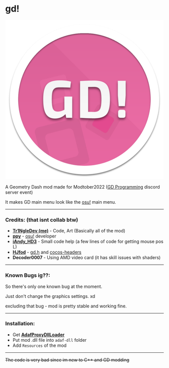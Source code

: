 # gd!
![](ResourcesLOL/osuMenu/gdlogo-uhd.png)

A Geometry Dash mod made for Modtober2022 ([GD Programming](https://discord.gg/zHZt3kvxk8 "GD Programming") discord server event)

It makes GD main menu look like the [osu!](https://osu.ppy.sh/home "osu!") main menu.

------------

### Credits: (that isnt collab btw)
 - **[Tr1NgleDev (me)](https://github.com/Tr1NgleDev "Tr1NgleDev (me)")** - Code, Art (Basically all of the mod)
 - **[ppy](https://github.com/peppy "ppy")** - [osu!](https://osu.ppy.sh/home "osu!") developer
 - **[iAndy_HD3](https://github.com/iAndyHD3 "iAndy_HD3")** - Small code help (a few lines of code for getting mouse pos L)
 - **[HJfod](https://github.com/HJfod "HJfod")** - [gd.h](https://github.com/HJfod/gd.h "gd.h") and [cocos-headers](https://github.com/HJfod/cocos-headers "cocos-headers")
 - **Decoder0007** - Using AMD video card (it has skill issues with shaders)

------------

### Known Bugs ig??:
 So there's only one known bug at the moment.

 Just don't change the graphics settings. xd

 excluding that bug - mod is pretty stable and working fine.

------------

### Installation:
 - Get **[AdafProxyDllLoader](https://github.com/adafcaefc/ProxyDllLoader "h")**
  - Put mod .dll file into `adaf-dll` folder
  - Add `Resources` of the mod

------------

~~The code is very bad since im new to C++ and GD modding~~
